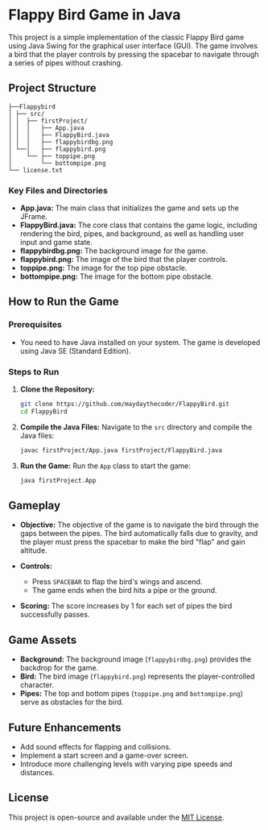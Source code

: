 # Flappy Bird Game in Java

This project is a simple implementation of the classic Flappy Bird game using Java Swing for the graphical user interface (GUI). The game involves a bird that the player controls by pressing the spacebar to navigate through a series of pipes without crashing.

## Project Structure

```
├──Flappybird
│ ├── src/
│ │  ├── firstProject/
│ │  │   ├── App.java
│ │  │   ├── FlappyBird.java
│ │  │   ├── flappybirdbg.png
│ └──│   ├── flappybird.png
│    └── ├── toppipe.png
│        └── bottompipe.png
└── license.txt
```

### Key Files and Directories

- **App.java:** The main class that initializes the game and sets up the JFrame.
- **FlappyBird.java:** The core class that contains the game logic, including rendering the bird, pipes, and background, as well as handling user input and game state.
- **flappybirdbg.png:** The background image for the game.
- **flappybird.png:** The image of the bird that the player controls.
- **toppipe.png:** The image for the top pipe obstacle.
- **bottompipe.png:** The image for the bottom pipe obstacle.

## How to Run the Game

### Prerequisites

- You need to have Java installed on your system. The game is developed using Java SE (Standard Edition).

### Steps to Run

1. **Clone the Repository:**
   ```bash
   git clone https://github.com/maydaythecoder/FlappyBird.git
   cd FlappyBird
   ```

2. **Compile the Java Files:**
   Navigate to the `src` directory and compile the Java files:
   ```bash
   javac firstProject/App.java firstProject/FlappyBird.java
   ```

3. **Run the Game:**
   Run the `App` class to start the game:
   ```bash
   java firstProject.App
   ```

## Gameplay

- **Objective:** The objective of the game is to navigate the bird through the gaps between the pipes. The bird automatically falls due to gravity, and the player must press the spacebar to make the bird "flap" and gain altitude.

- **Controls:**
  - Press `SPACEBAR` to flap the bird's wings and ascend.
  - The game ends when the bird hits a pipe or the ground.

- **Scoring:** The score increases by 1 for each set of pipes the bird successfully passes.

## Game Assets

- **Background:** The background image (`flappybirdbg.png`) provides the backdrop for the game.
- **Bird:** The bird image (`flappybird.png`) represents the player-controlled character.
- **Pipes:** The top and bottom pipes (`toppipe.png` and `bottompipe.png`) serve as obstacles for the bird.

## Future Enhancements

- Add sound effects for flapping and collisions.
- Implement a start screen and a game-over screen.
- Introduce more challenging levels with varying pipe speeds and distances.

## License

This project is open-source and available under the [MIT License](LICENSE).

